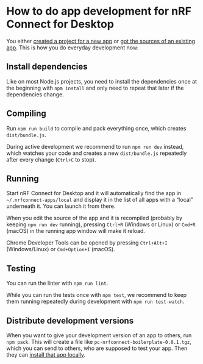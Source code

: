 ---
---

# How to do app development for nRF Connect for Desktop

You either [created a project for a new app](./create_new_app) or
[got the sources of an existing app](./get_an_existing_app_s_sources). This is
how you do everyday development now:

## Install dependencies

Like on most Node.js projects, you need to install the dependencies once at the
beginning with `npm install` and only need to repeat that later if the
dependencies change.

## Compiling

Run `npm run build` to compile and pack everything once, which creates
`dist/bundle.js`.

During active development we recommend to run `npm run dev` instead, which
watches your code and creates a new `dist/bundle.js` repeatedly after every
change (`Ctrl+C` to stop).

## Running

Start nRF Connect for Desktop and it will automatically find the app in
`~/.nrfconnect-apps/local` and display it in the list of all apps with a “local”
underneath it. You can launch it from there.

When you edit the source of the app and it is recompiled (probably by keeping
`npm run dev` running), pressing `Ctrl+R` (Windows or Linux) or `Cmd+R` (macOS)
in the running app window will make it reload.

Chrome Developer Tools can be opened by pressing `Ctrl+Alt+I` (Windows/Linux) or
`Cmd+Option+I` (macOS).

## Testing

You can run the linter with `npm run lint`.

While you can run the tests once with `npm test`, we recommend to keep them
running repeatedly during development with `npm run test-watch`.

## Distribute development versions

When you want to give your development version of an app to others, run
`npm pack`. This will create a file like `pc-nrfconnect-boilerplate-0.0.1.tgz`,
which you can send to others, who are supposed to test your app. Then they can
[install that app locally](./local_app_installation).
